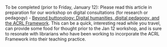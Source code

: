 To be completed (prior to Friday, January 12): Please read this article in preparation for our workshop on digital consultations (for research or pedagogy) - [Beyond buttonology: Digital humanities, digital pedagogy, and the ACRL Framework](http://crln.acrl.org/index.php/crlnews/article/view/16833/18427). This can be a quick, interesting read while you travel, can provide some food for thought prior to the Jan 12 workshop, and is sure to resonate with librarians who have been working to incorporate the ACRL Framework into their teaching practice.
